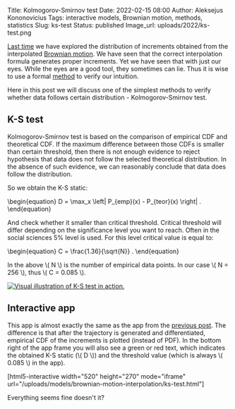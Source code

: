 Title: Kolmogorov-Smirnov test
Date: 2022-02-15 08:00
Author: Aleksejus Kononovicius
Tags: interactive models, Brownian motion, methods, statistics
Slug: ks-test
Status: published
Image_url: uploads/2022/ks-test.png

[Last
time]({filename}/articles/2022/brownian-motion-interpolation-part-2.md) we
have explored the distribution of increments obtained from the interpolated
[Brownian motion](/tag/brownian-motion/). We have seen that the correct
interpolation formula generates proper increments. Yet we have seen that
with just our eyes. While the eyes are a good tool, they sometimes can lie.
Thus it is wise to use a formal [method](/tag/methods/) to verify our
intuition.

Here in this post we will discuss one of the simplest methods to verify
whether data follows certain distribution - Kolmogorov-Smirnov test.
<!--more-->

## K-S test

Kolmogorov-Smirnov test is based on the comparison of empirical CDF and
theoretical CDF. If the maximum difference between those CDFs is smaller
than certain threshold, then there is not enough evidence to reject
hypothesis that data does not follow the selected theoretical distribution.
In the absence of such evidence, we can reasonably conclude that data does
follow the distribution.

So we obtain the K-S static:

\begin{equation}
    D = \max\_x \left| P\_{emp}(x) - P\_{teor}(x) \right| .
\end{equation}

And check whether it smaller than critical threshold. Critical threshold
will differ depending on the significance level you want to reach. Often in
the social sciences 5% level is used. For this level critical value is equal
to:

\begin{equation}
    C = \frac{1.36}{\sqrt{N}} .
\end{equation}

In the above \\\( N \\\) is the number of empirical data points. In our case
\\\( N = 256 \\\), thus \\\( C = 0.085 \\\).

[![Visual illustration of K-S test in action.]({static}/uploads/2022/ks-test.png
"Visual illustration of K-S test in action.")](https://en.wikipedia.org/wiki/Kolmogorov%E2%80%93Smirnov_test#/media/File:KS_Example.png)

## Interactive app

This app is almost exactly the same as the app from the [previous
post]({filename}/articles/2022/brownian-motion-interpolation-part-2.md). The
difference is that after the trajectory is generated and differentiated,
empirical CDF of the increments is plotted (instead of PDF). In the bottom
right of the app frame you will also see a green or red text, which
indicates the obtained K-S static (\\\( D \\\)) and the threshold value
(which is always \\\( 0.085 \\\) in the app).

[html5-interactive width="520" height="270" mode="iframe"
url="/uploads/models/brownian-motion-interpolation/ks-test.html"]

Everything seems fine doesn't it?
